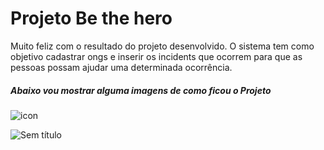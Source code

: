 <h1>Projeto Be the hero</h1>

<p>Muito feliz com o resultado do projeto desenvolvido. O sistema tem como objetivo cadastrar ongs e inserir os incidents que ocorrem
para que as pessoas possam ajudar uma determinada ocorrência.</p>

<h5>Abaixo vou mostrar alguma imagens de como ficou o Projeto</h5>

![icon](https://user-images.githubusercontent.com/63013634/78181470-cfb6a480-743a-11ea-8c82-e33559d1001b.png)

![Sem título](https://user-images.githubusercontent.com/63013634/78187112-3e4c3000-7444-11ea-8e26-f364b5be4ebf.png)
